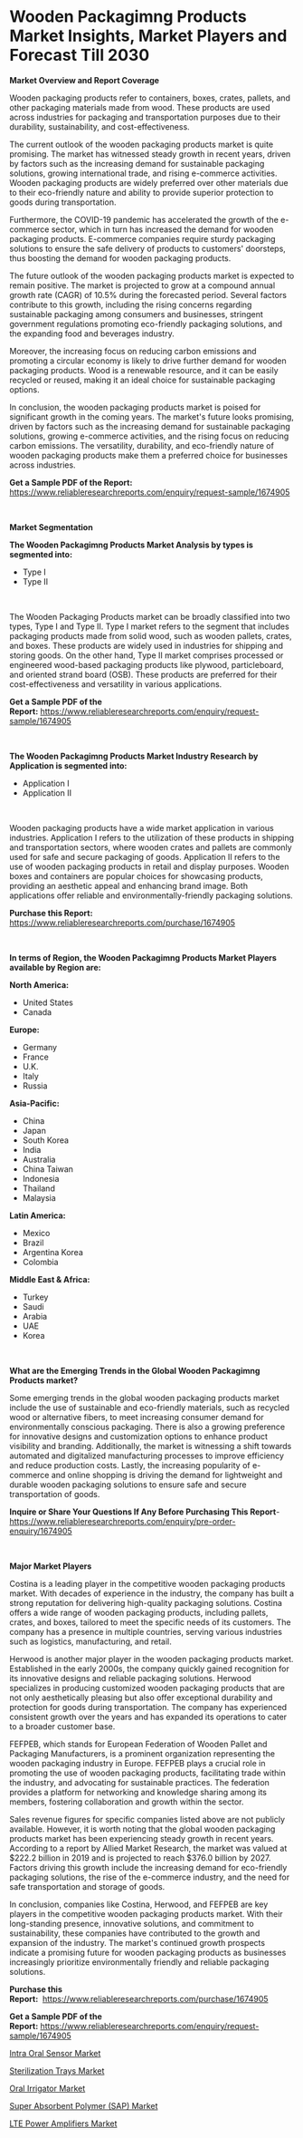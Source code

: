 <p><h1>Wooden Packagimng Products Market Insights, Market Players and Forecast Till 2030</h1></p><p><strong>Market Overview and Report Coverage</strong></p>
<p><p>Wooden packaging products refer to containers, boxes, crates, pallets, and other packaging materials made from wood. These products are used across industries for packaging and transportation purposes due to their durability, sustainability, and cost-effectiveness.</p><p>The current outlook of the wooden packaging products market is quite promising. The market has witnessed steady growth in recent years, driven by factors such as the increasing demand for sustainable packaging solutions, growing international trade, and rising e-commerce activities. Wooden packaging products are widely preferred over other materials due to their eco-friendly nature and ability to provide superior protection to goods during transportation.</p><p>Furthermore, the COVID-19 pandemic has accelerated the growth of the e-commerce sector, which in turn has increased the demand for wooden packaging products. E-commerce companies require sturdy packaging solutions to ensure the safe delivery of products to customers' doorsteps, thus boosting the demand for wooden packaging products.</p><p>The future outlook of the wooden packaging products market is expected to remain positive. The market is projected to grow at a compound annual growth rate (CAGR) of 10.5% during the forecasted period. Several factors contribute to this growth, including the rising concerns regarding sustainable packaging among consumers and businesses, stringent government regulations promoting eco-friendly packaging solutions, and the expanding food and beverages industry.</p><p>Moreover, the increasing focus on reducing carbon emissions and promoting a circular economy is likely to drive further demand for wooden packaging products. Wood is a renewable resource, and it can be easily recycled or reused, making it an ideal choice for sustainable packaging options.</p><p>In conclusion, the wooden packaging products market is poised for significant growth in the coming years. The market's future looks promising, driven by factors such as the increasing demand for sustainable packaging solutions, growing e-commerce activities, and the rising focus on reducing carbon emissions. The versatility, durability, and eco-friendly nature of wooden packaging products make them a preferred choice for businesses across industries.</p></p>
<p><strong>Get a Sample PDF of the Report:</strong> <a href="https://www.reliableresearchreports.com/enquiry/request-sample/1674905">https://www.reliableresearchreports.com/enquiry/request-sample/1674905</a></p>
<p>&nbsp;</p>
<p><strong>Market Segmentation</strong></p>
<p><strong>The Wooden Packagimng Products Market Analysis by types is segmented into:</strong></p>
<p><ul><li>Type I</li><li>Type II</li></ul></p>
<p>&nbsp;</p>
<p><p>The Wooden Packaging Products market can be broadly classified into two types, Type I and Type II. Type I market refers to the segment that includes packaging products made from solid wood, such as wooden pallets, crates, and boxes. These products are widely used in industries for shipping and storing goods. On the other hand, Type II market comprises processed or engineered wood-based packaging products like plywood, particleboard, and oriented strand board (OSB). These products are preferred for their cost-effectiveness and versatility in various applications.</p></p>
<p><strong>Get a Sample PDF of the Report:</strong>&nbsp;<a href="https://www.reliableresearchreports.com/enquiry/request-sample/1674905">https://www.reliableresearchreports.com/enquiry/request-sample/1674905</a></p>
<p>&nbsp;</p>
<p><strong>The Wooden Packagimng Products Market Industry Research by Application is segmented into:</strong></p>
<p><ul><li>Application I</li><li>Application II</li></ul></p>
<p>&nbsp;</p>
<p><p>Wooden packaging products have a wide market application in various industries. Application I refers to the utilization of these products in shipping and transportation sectors, where wooden crates and pallets are commonly used for safe and secure packaging of goods. Application II refers to the use of wooden packaging products in retail and display purposes. Wooden boxes and containers are popular choices for showcasing products, providing an aesthetic appeal and enhancing brand image. Both applications offer reliable and environmentally-friendly packaging solutions.</p></p>
<p><strong>Purchase this Report:</strong>&nbsp; <a href="https://www.reliableresearchreports.com/purchase/1674905">https://www.reliableresearchreports.com/purchase/1674905</a></p>
<p>&nbsp;</p>
<p><strong>In terms of Region, the Wooden Packagimng Products Market Players available by Region are:</strong></p>
<p>
    <p> <strong> North America: </strong>
        <ul>
            <li>United States</li>
            <li>Canada</li>
        </ul>
        </p> 
    <p> <strong> Europe: </strong>
        <ul>
            <li>Germany</li>
            <li>France</li>
            <li>U.K.</li>
            <li>Italy</li>
            <li>Russia</li>
        </ul>
        </p> 
    <p> <strong> Asia-Pacific: </strong>
        <ul>
            <li>China</li>
            <li>Japan</li>
            <li>South Korea</li>
            <li>India</li>
            <li>Australia</li>
            <li>China Taiwan</li>
            <li>Indonesia</li>
            <li>Thailand</li>
            <li>Malaysia</li>
        </ul>
        </p> 
    <p> <strong> Latin America: </strong>
        <ul>
            <li>Mexico</li>
            <li>Brazil</li>
            <li>Argentina Korea</li>
            <li>Colombia</li>
        </ul>
        </p> 
    <p> <strong> Middle East & Africa: </strong>
        <ul>
            <li>Turkey</li>
            <li>Saudi</li>
            <li>Arabia</li>
            <li>UAE</li>
            <li>Korea</li>
        </ul>
    </p>
    </p>
<p>&nbsp;</p>
<p><strong>What are the Emerging Trends in the Global Wooden Packagimng Products market?</strong></p>
<p><p>Some emerging trends in the global wooden packaging products market include the use of sustainable and eco-friendly materials, such as recycled wood or alternative fibers, to meet increasing consumer demand for environmentally conscious packaging. There is also a growing preference for innovative designs and customization options to enhance product visibility and branding. Additionally, the market is witnessing a shift towards automated and digitalized manufacturing processes to improve efficiency and reduce production costs. Lastly, the increasing popularity of e-commerce and online shopping is driving the demand for lightweight and durable wooden packaging solutions to ensure safe and secure transportation of goods.</p></p>
<p><strong>Inquire or Share Your Questions If Any Before Purchasing This Report</strong>- <a href="https://www.reliableresearchreports.com/enquiry/pre-order-enquiry/1674905">https://www.reliableresearchreports.com/enquiry/pre-order-enquiry/1674905</a></p>
<p>&nbsp;</p>
<p><strong>Major Market Players</strong></p>
<p><p>Costina is a leading player in the competitive wooden packaging products market. With decades of experience in the industry, the company has built a strong reputation for delivering high-quality packaging solutions. Costina offers a wide range of wooden packaging products, including pallets, crates, and boxes, tailored to meet the specific needs of its customers. The company has a presence in multiple countries, serving various industries such as logistics, manufacturing, and retail.</p><p>Herwood is another major player in the wooden packaging products market. Established in the early 2000s, the company quickly gained recognition for its innovative designs and reliable packaging solutions. Herwood specializes in producing customized wooden packaging products that are not only aesthetically pleasing but also offer exceptional durability and protection for goods during transportation. The company has experienced consistent growth over the years and has expanded its operations to cater to a broader customer base.</p><p>FEFPEB, which stands for European Federation of Wooden Pallet and Packaging Manufacturers, is a prominent organization representing the wooden packaging industry in Europe. FEFPEB plays a crucial role in promoting the use of wooden packaging products, facilitating trade within the industry, and advocating for sustainable practices. The federation provides a platform for networking and knowledge sharing among its members, fostering collaboration and growth within the sector.</p><p>Sales revenue figures for specific companies listed above are not publicly available. However, it is worth noting that the global wooden packaging products market has been experiencing steady growth in recent years. According to a report by Allied Market Research, the market was valued at $222.2 billion in 2019 and is projected to reach $376.0 billion by 2027. Factors driving this growth include the increasing demand for eco-friendly packaging solutions, the rise of the e-commerce industry, and the need for safe transportation and storage of goods.</p><p>In conclusion, companies like Costina, Herwood, and FEFPEB are key players in the competitive wooden packaging products market. With their long-standing presence, innovative solutions, and commitment to sustainability, these companies have contributed to the growth and expansion of the industry. The market's continued growth prospects indicate a promising future for wooden packaging products as businesses increasingly prioritize environmentally friendly and reliable packaging solutions.</p></p>
<p><strong>Purchase this Report:</strong>&nbsp;&nbsp;<a href="https://www.reliableresearchreports.com/purchase/1674905">https://www.reliableresearchreports.com/purchase/1674905</a></p>
<p></p>
<p><strong>Get a Sample PDF of the Report:</strong>&nbsp;<a href="https://www.reliableresearchreports.com/enquiry/request-sample/1674905">https://www.reliableresearchreports.com/enquiry/request-sample/1674905</a></p>
<p><p><a href="https://www.linkedin.com/pulse/intra-oral-sensor-market-research-report-unlocks-analysis-khdif/">Intra Oral Sensor Market</a></p><p><a href="https://www.linkedin.com/pulse/sterilization-trays-market-research-report-provides-thorough-lp8qc/">Sterilization Trays Market</a></p><p><a href="https://www.linkedin.com/pulse/oral-irrigator-market-research-report-unlocks-analysis-xwayc/">Oral Irrigator Market</a></p><p><a href="https://medium.com/@ssantosh15121999/super-absorbent-polymer-sap-market-share-evolution-and-market-growth-trends-2023-2030-05cf7dd19b1e">Super Absorbent Polymer (SAP) Market</a></p><p><a href="https://medium.com/@sk99912151/lte-power-amplifiers-market-outlook-industry-overview-and-forecast-2023-to-2030-53b2cb4d2608">LTE Power Amplifiers Market</a></p></p>